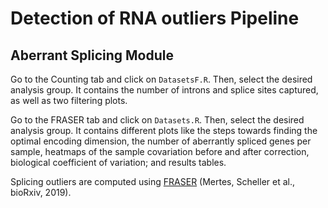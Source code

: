 # Detection of RNA outliers Pipeline

## Aberrant Splicing Module 

Go to the Counting tab and click on `DatasetsF.R`. Then, select the desired 
analysis group. 
It contains the number of introns and splice sites captured,
as well as two filtering plots.

Go to the FRASER tab and click on `Datasets.R`. Then, select the desired 
analysis group. 
It contains different plots like the steps towards finding the optimal encoding 
dimension, the number of aberrantly spliced genes per sample,
heatmaps of the sample covariation before and after correction, 
biological coefficient of variation; and results tables.

Splicing outliers are computed using [FRASER](https://www.biorxiv.org/content/10.1101/2019.12.18.866830v1) 
(Mertes, Scheller et al., bioRxiv, 2019).
